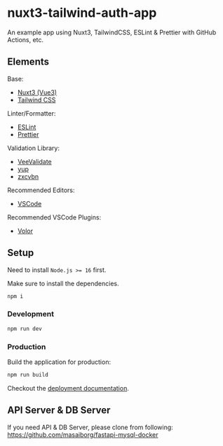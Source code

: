 # nuxt3-tailwind-auth-app

An example app using Nuxt3, TailwindCSS, ESLint & Prettier with GitHub Actions, etc.

## Elements

Base:
- [Nuxt3 (Vue3)](https://v3.nuxtjs.org/)
- [Tailwind CSS](https://tailwindcss.com/)

Linter/Formatter:
- [ESLint](https://eslint.org/)
- [Prettier](https://prettier.io/)

Validation Library:
- [VeeValidate](https://vee-validate.logaretm.com/v4/)
- [yup](https://www.npmjs.com/package/yup)
- [zxcvbn](https://github.com/dropbox/zxcvbn)

Recommended Editors:
- [VSCode](https://code.visualstudio.com/)

Recommended VSCode Plugins:
- [Volor](https://marketplace.visualstudio.com/items?itemName=johnsoncodehk.volar)

## Setup

Need to install `Node.js >= 16` first.

Make sure to install the dependencies.

```bash
npm i
```

### Development

```bash
npm run dev
```

### Production

Build the application for production:

```bash
npm run build
```

Checkout the [deployment documentation](https://v3.nuxtjs.org/docs/deployment).


## API Server & DB Server

If you need API & DB Server, please clone from following:  
https://github.com/masaiborg/fastapi-mysql-docker
